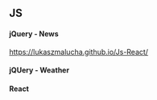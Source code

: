 ## JS

#### jQuery - News
https://lukaszmalucha.github.io/Js-React/
#### jQUery - Weather 

#### React